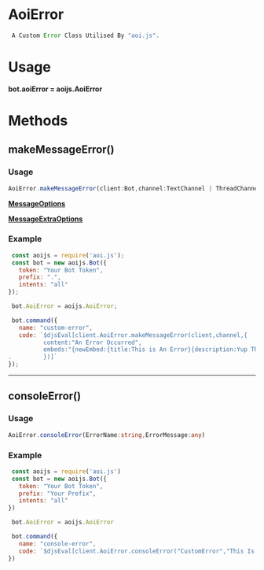 # AoiError 

```js
 A Custom Error Class Utilised By "aoi.js".
```
# Usage 
**bot.aoiError = aoijs.AoiError**
# Methods 
## makeMessageError()
### Usage 
```ts
AoiError.makeMessageError(client:Bot,channel:TextChannel | ThreadChannel | NewsChannel ,message:MessageOptions,extraOption:MessageExtraOptions)
```

**[MessageOptions](../options/messageOptions.md)**

**[MessageExtraOptions](../options/messageExtraOptions.md)**
### Example 
```js
 const aoijs = require('aoi.js');
 const bot = new aoijs.Bot({
   token: "Your Bot Token",
   prefix: ".",
   intents: "all"
});

 bot.AoiError = aoijs.AoiError;

 bot.command({
   name: "custom-error",
   code: `$djsEval[client.AoiError.makeMessageError(client,channel,{
          content:"An Error Occurred",
          embeds:"{newEmbed:{title:This is An Error}{description:Yup This Is An Error}}"
.         })]`
});
```
---
## consoleError()
### Usage 

```ts
AoiError.consoleError(ErrorName:string,ErrorMessage:any)
```

### Example 
```js
 const aoijs = require('aoi.js')
 const bot = new aoijs.Bot({
   token: "Your Bot Token",
   prefix: "Your Prefix",
   intents: "all"
})

 bot.AoiError = aoijs.AoiError 

 bot.command({
   name: "console-error",
   code: `$djsEval[client.AoiError.consoleError("CustomError","This Is A Custom Error")]`
})
```